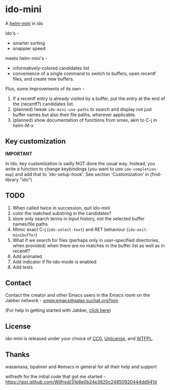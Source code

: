 # ido-mini

A [helm-mini](https://github.com/emacs-helm/helm) in ido

Ido's -
- smarter sorting
- snappier speed

meets helm-mini's -
- informatively-colored candidates list
- convenience of a single command to switch to buffers, open recentf
  files, and create new buffers.

Plus, some improvements of its own -
1. If a recentf entry is already visited by a buffer, put the entry at
   the end of the (recentf?) candidates list.
2. (planned) tweak `ido-mini-use-paths` to search and display not just
   buffer names but also their file paths, wherever applicable.
3. (planned) show documentation of functions from smex, akin to C-j in
   helm-M-x

## Key customization
**IMPORTANT**

In Ido, key customization is sadly NOT done the usual way. Instead,
you write a function to change keybindings (you want to use
`ido-completion-map`) and add that to `ido-setup-hook'. See section
'Customization' in (find-library "ido")

## TODO
1. When called twice in succession, quit ido-mini
2. color the matched substring in the candidates?
3. store only search terms in input history, not the selected buffer
   names/file paths
4. Mimic exact C-j (`ido-select-text`) and RET behaviour
   (`ido-exit-minibuffer`)
5. What if we search for files (perhaps only in user-specified
   directories, when provided) when there are no matches in the buffer
   list as well as in recentf?
6. Add animated
7. Add indicator if flx-ido-mode is enabled
8. Add tests

## Contact
Contact the creator and other Emacs users in the Emacs room on the Jabber network - [xmpp:emacs@salas.suchat.org?join](xmpp:emacs@salas.suchat.org?join)

(For help in getting started with Jabber, [click here](https://xmpp.org/getting-started/))

## License
ido-mini is released under your choice of [CC0](https://creativecommons.org/publicdomain/zero/1.0/), [Unlicense](https://unlicense.org/), and [WTFPL](http://www.wtfpl.net/).

## Thanks
wasamasa, bpalmer and #emacs in general for all their help and support

wilfredh for the initial code that got me started -
https://gist.github.com/Wilfred/31e8e0b24e3820c24850920444dd941d
